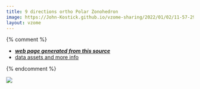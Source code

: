 ```yaml
---
title: 9 directions ortho Polar Zonohedron
image: https://John-Kostick.github.io/vzome-sharing/2022/01/02/11-57-29-9-directions-ortho-Polar-Zonohedron/9-directions-ortho-Polar-Zonohedron.png
layout: vzome
---
```


{% comment %}
 - [***web page generated from this source***][post]
 - [data assets and more info][github]

[post]: <https://John-Kostick.github.io/vzome-sharing/2022/01/02/9-directions-ortho-Polar-Zonohedron-11-57-29.html>
[github]: <https://github.com/John-Kostick/vzome-sharing/tree/main/2022/01/02/11-57-29-9-directions-ortho-Polar-Zonohedron/>
{% endcomment %}

<vzome-viewer style="width: 100%; height: 65vh;"
       src="https://John-Kostick.github.io/vzome-sharing/2022/01/02/11-57-29-9-directions-ortho-Polar-Zonohedron/9-directions-ortho-Polar-Zonohedron.vZome" >
  <img src="https://John-Kostick.github.io/vzome-sharing/2022/01/02/11-57-29-9-directions-ortho-Polar-Zonohedron/9-directions-ortho-Polar-Zonohedron.png" />
</vzome-viewer>